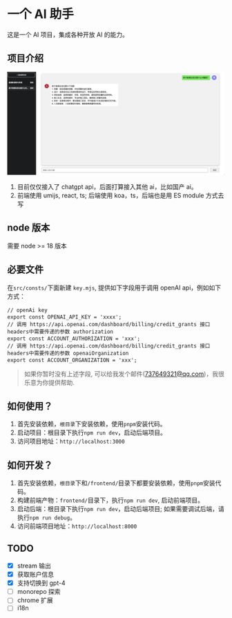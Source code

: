 # 一个 AI 助手

这是一个 AI 项目，集成各种开放 AI 的能力。

## 项目介绍

![截图](Screenshots/jietu.png)

1. 目前仅仅接入了 chatgpt api，后面打算接入其他 ai，比如国产 ai。
2. 前端使用 umijs, react, ts; 后端使用 koa，ts，后端也是用 ES module 方式去写

## node 版本

需要 node >= 18 版本

## 必要文件

在`src/consts/`下面新建 `key.mjs`, 提供如下字段用于调用 openAI api，例如如下方式：

```
// openAi key
export const OPENAI_API_KEY = 'xxxx';
// 调用 https://api.openai.com/dashboard/billing/credit_grants 接口headers中需要传递的参数 authorization
export const ACCOUNT_AUTHORIZATION = 'xxx';
// 调用 https://api.openai.com/dashboard/billing/credit_grants 接口headers中需要传递的参数 openaiOrganization
export const ACCOUNT_ORGANIZATION = 'xxx';

```

> 如果你暂时没有上述字段, 可以给我发个邮件(737649321@qq.com)，我很乐意为你提供帮助.

## 如何使用？

1. 首先安装依赖，`根目录`下安装依赖，使用`pnpm`安装代码。
2. 启动项目：根目录下执行`npm run dev`，启动后端项目。
3. 访问项目地址：`http://localhost:3000`

## 如何开发？

1. 首先安装依赖，`根目录`下和`/frontend/`目录下都要安装依赖，使用`pnpm`安装代码。
2. 构建前端产物：`frontend/`目录下，执行`npm run dev`, 启动前端项目。
3. 启动后端：根目录下执行`npm run dev`，启动后端项目; 如果需要调试后端，请执行`npm run debug`。
4. 访问前端项目地址：`http://localhost:8000`

## TODO

- [x] stream 输出
- [x] 获取账户信息
- [x] 支持切换到 gpt-4
- [ ] monorepo 探索
- [ ] chrome 扩展
- [ ] i18n
